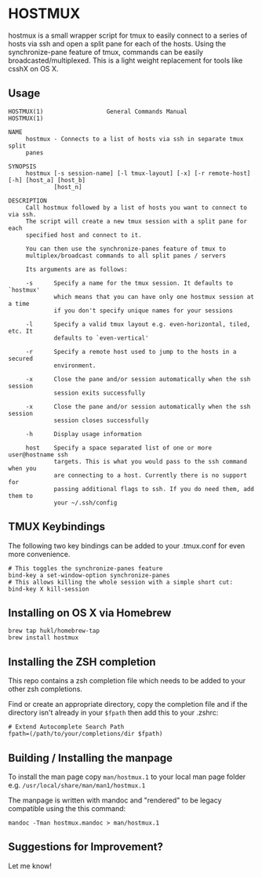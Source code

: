 # HOSTMUX

hostmux is a small wrapper script for tmux to easily connect to a series of hosts via ssh and open a split pane for each of the hosts. Using the synchronize-pane feature of tmux, commands can be easily broadcasted/multiplexed. This is a light weight replacement for tools like csshX on OS X.

## Usage

```
HOSTMUX(1)                  General Commands Manual                 HOSTMUX(1)

NAME
     hostmux - Connects to a list of hosts via ssh in separate tmux split
     panes

SYNOPSIS
     hostmux [-s session-name] [-l tmux-layout] [-x] [-r remote-host] [-h] [host_a] [host_b]
             [host_n]

DESCRIPTION
     Call hostmux followed by a list of hosts you want to connect to via ssh.
     The script will create a new tmux session with a split pane for each
     specified host and connect to it.

     You can then use the synchronize-panes feature of tmux to
     multiplex/broadcast commands to all split panes / servers

     Its arguments are as follows:

     -s      Specify a name for the tmux session. It defaults to `hostmux'
             which means that you can have only one hostmux session at a time
             if you don't specify unique names for your sessions

     -l      Specify a valid tmux layout e.g. even-horizontal, tiled, etc. It
             defaults to `even-vertical'
             
     -r      Specify a remote host used to jump to the hosts in a secured
             environment.

     -x      Close the pane and/or session automatically when the ssh session
             session exits successfully

     -x      Close the pane and/or session automatically when the ssh session
             session closes successfully

     -h      Display usage information

     host    Specify a space separated list of one or more user@hostname ssh
             targets. This is what you would pass to the ssh command when you
             are connecting to a host. Currently there is no support for
             passing additional flags to ssh. If you do need them, add them to
             your ~/.ssh/config
```

## TMUX Keybindings

The following two key bindings can be added to your .tmux.conf for even more convenience.

```
# This toggles the synchronize-panes feature
bind-key a set-window-option synchronize-panes
# This allows killing the whole session with a simple short cut:
bind-key X kill-session
```

## Installing on OS X via Homebrew

```
brew tap hukl/homebrew-tap
brew install hostmux
```

## Installing the ZSH completion

This repo contains a zsh completion file which needs to be added to your other zsh completions.

Find or create an appropriate directory, copy the completion file and if the directory isn't 
already in your ```$fpath``` then add this to your .zshrc:

```
# Extend Autocomplete Search Path
fpath=(/path/to/your/completions/dir $fpath)
```

## Building / Installing the manpage

To install the man page copy ```man/hostmux.1``` to your local man page folder e.g. ```/usr/local/share/man/man1/hostmux.1```

The manpage is written with mandoc and "rendered" to be legacy compatible using the this command:

```
mandoc -Tman hostmux.mandoc > man/hostmux.1
```

## Suggestions for Improvement?

Let me know!
